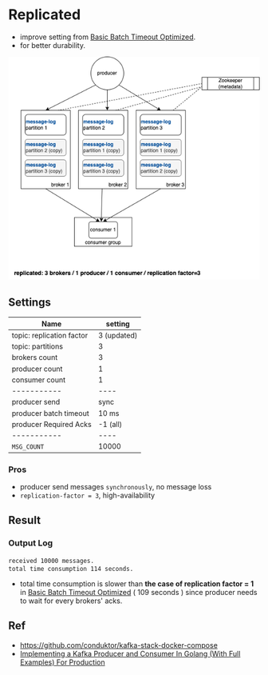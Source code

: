 # Replicated
- improve setting from [Basic Batch Timeout Optimized](../basic-batchTimeout-optimized/).
- for better durability.

![](../doc/replicated_.png)


## Settings
| Name                     	| setting 	    |
|--------------------------	|---------	    |
| topic: replication factor | 3 (updated)   |
| topic: partitions         | 3       	    |
| brokers count            	| 3       	    |
| producer count           	| 1       	    |
| consumer count           	| 1       	    |
| -----------           	| ----          |
| producer send           	| sync  	    |
| producer batch timeout   	| 10 ms         |
| producer Required Acks   	| -1  (all)     |
| -----------           	| ----          |
| `MSG_COUNT`               | 10000         |

### Pros
- producer send messages `synchronously`, no message loss
- `replication-factor = 3`, high-availability


## Result
### Output Log
```
received 10000 messages. 
total time consumption 114 seconds.
```

- total time consumption is slower than **the case of replication factor = 1** in [Basic Batch Timeout Optimized](../basic-batchTimeout-optimized/) ( 109 seconds ) since producer needs to wait for every brokers' acks. 


## Ref
- https://github.com/conduktor/kafka-stack-docker-compose
- [Implementing a Kafka Producer and Consumer In Golang (With Full Examples) For Production](https://www.sohamkamani.com/golang/working-with-kafka/)